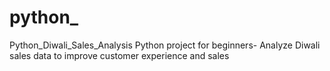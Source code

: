 # python_
Python_Diwali_Sales_Analysis
Python project for beginners- Analyze Diwali sales data to improve customer experience and sales
